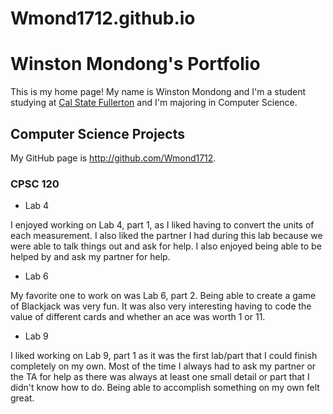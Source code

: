 # Wmond1712.github.io

# Winston Mondong's Portfolio
This is my home page! My name is Winston Mondong and I'm a student studying at [Cal State Fullerton](http://www.fullerton.edu/) and I'm majoring in Computer Science.

## Computer Science Projects

My GitHub page is http://github.com/Wmond1712.

### CPSC 120

* Lab 4

I enjoyed working on Lab 4, part 1, as I liked having to convert the units of each measurement. I also liked the partner I had during this lab because we were able to talk things out and ask for help. I also enjoyed being able to be helped by and ask my partner for help.

* Lab 6

My favorite one to work on was Lab 6, part 2. Being able to create a game of Blackjack was very fun. It was also very interesting having to code the value of different cards and whether an ace was worth 1 or 11.

* Lab 9

I liked working on Lab 9, part 1 as it was the first lab/part that I could finish completely on my own. Most of the time I always had to ask my partner or the TA for help as there was always at least one small detail or part that I didn't know how to do. Being able to accomplish something on my own felt great.
